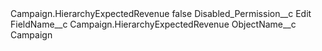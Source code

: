 <?xml version="1.0" encoding="UTF-8"?>
<CustomMetadata xmlns="http://soap.sforce.com/2006/04/metadata" xmlns:xsi="http://www.w3.org/2001/XMLSchema-instance" xmlns:xsd="http://www.w3.org/2001/XMLSchema">
    <label>Campaign.HierarchyExpectedRevenue</label>
    <protected>false</protected>
    <values>
        <field>Disabled_Permission__c</field>
        <value xsi:type="xsd:string">Edit</value>
    </values>
    <values>
        <field>FieldName__c</field>
        <value xsi:type="xsd:string">Campaign.HierarchyExpectedRevenue</value>
    </values>
    <values>
        <field>ObjectName__c</field>
        <value xsi:type="xsd:string">Campaign</value>
    </values>
</CustomMetadata>
